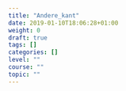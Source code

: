 ```yaml
---
title: "Andere_kant"
date: 2019-01-10T18:06:28+01:00
weight: 0
draft: true
tags: []
categories: []
level: ""
course: ""
topic: ""
---
```


